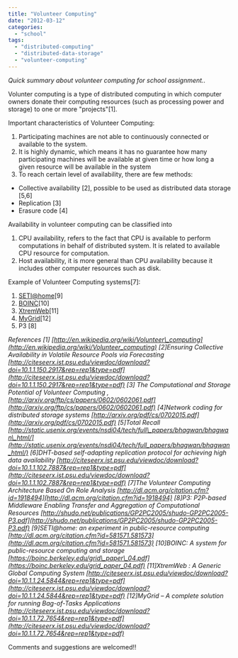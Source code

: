 ```yaml
---
title: "Volunteer Computing"
date: "2012-03-12"
categories: 
  - "school"
tags: 
  - "distributed-computing"
  - "distributed-data-storage"
  - "volunteer-computing"
---
```


_Quick summary about volunteer computing for school assignment.._

Volunter computing is a type of distributed computing in which computer owners donate their computing resources (such as processing power and storage) to one or more "projects"\[1\].

Important characteristics of Volunteer Computing:

1. Participating machines are not able to continuously connected or available to the system.
2. It is highly dynamic, which means it has no guarantee how many participating machines will be available at given time or how long a given resource will be available in the system
3. To reach certain level of availability, there are few methods:

- Collective availability \[2\], possible to be used as distributed data storage \[5,6\]
- Replication \[3\]
- Erasure code \[4\]

Availability in volunteer computing can be classified into

1. CPU availability, refers to the fact that CPU is available to perform computations in behalf of distributed system. It is related to available CPU resource for computation.
2. Host availability, it is more general than CPU availability because it includes other computer resources such as disk.

Example of Volunteer Computing systems\[7\]:

1. [SETI@home](http://setiathome.berkeley.edu/)\[9\]
2. [BOINC](http://boinc.berkeley.edu/)\[10\]
3. [XtremWeb](http://www.xtremweb.net/)\[11\]
4. [MyGrid](http://mygrid.sourceforge.net/)\[12\]
5. P3 \[8\]

_References_ _\[1\] [http://en.wikipedia.org/wiki/Volunteer\_computing](http://en.wikipedia.org/wiki/Volunteer_computing)_ _\[2\]Ensuring Collective Availability in Volatile Resource Pools via Forecasting_ _[http://citeseerx.ist.psu.edu/viewdoc/download?doi=10.1.1.150.2917&rep=rep1&type=pdf](http://citeseerx.ist.psu.edu/viewdoc/download?doi=10.1.1.150.2917&rep=rep1&type=pdf)_ _\[3\] The Computational and Storage Potential of Volunteer Computing , [http://arxiv.org/ftp/cs/papers/0602/0602061.pdf](http://arxiv.org/ftp/cs/papers/0602/0602061.pdf)_ _\[4\]Network coding for distributed storage systems_ _[http://arxiv.org/pdf/cs/0702015.pdf](http://arxiv.org/pdf/cs/0702015.pdf)_ _\[5\]Total Recall_ _[http://static.usenix.org/events/nsdi04/tech/full\_papers/bhagwan/bhagwan\_html/](http://static.usenix.org/events/nsdi04/tech/full_papers/bhagwan/bhagwan_html/)_ _\[6\]DHT-based self-adapting replication protocol for achieving high data availability_ _[http://citeseerx.ist.psu.edu/viewdoc/download?doi=10.1.1.102.7887&rep=rep1&type=pdf](http://citeseerx.ist.psu.edu/viewdoc/download?doi=10.1.1.102.7887&rep=rep1&type=pdf)_ _\[7\]The Volunteer Computing Architecture Based On Role Analysis_ _[http://dl.acm.org/citation.cfm?id=1918494](http://dl.acm.org/citation.cfm?id=1918494)_ _\[8\]P3: P2P-based Middleware Enabling Transfer and Aggregation of Computational Resources_ _[http://shudo.net/publications/GP2PC2005/shudo-GP2PC2005-P3.pdf](http://shudo.net/publications/GP2PC2005/shudo-GP2PC2005-P3.pdf)_ _\[9\]SETI@home: an experiment in public-resource computing_ _[http://dl.acm.org/citation.cfm?id=581571.581573](http://dl.acm.org/citation.cfm?id=581571.581573)_ _\[10\]BOINC: A system for public-resource computing and storage_ _[https://boinc.berkeley.edu/grid\_paper\_04.pdf](https://boinc.berkeley.edu/grid_paper_04.pdf)_ _\[11\]XtremWeb : A Generic Global Computing System_ _[http://citeseerx.ist.psu.edu/viewdoc/download?doi=10.1.1.24.5844&rep=rep1&type=pdf](http://citeseerx.ist.psu.edu/viewdoc/download?doi=10.1.1.24.5844&rep=rep1&type=pdf)_ _\[12\]MyGrid – A complete solution for running Bag-of-Tasks Applications_ _[http://citeseerx.ist.psu.edu/viewdoc/download?doi=10.1.1.72.7654&rep=rep1&type=pdf](http://citeseerx.ist.psu.edu/viewdoc/download?doi=10.1.1.72.7654&rep=rep1&type=pdf)_

Comments and suggestions are welcomed!!
